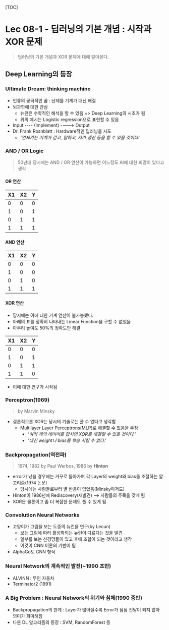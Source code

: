 [TOC]
# Lec 08-1 - 딥러닝의 기본 개념 : 시작과 XOR 문제
> 딥러닝의 기본 개념과 XOR 문제에 대해 알아본다.

## Deep Learning의 등장
### Ultimate Dream: thinking machine
- 인류의 궁극적인 꿈 : 난제를 기계가 대신 해결
- 뇌과학에 대한 관심
    - 뉴런은 수학적인 해석을 할 수 있음 => Deep Learning의 시초가 됨
    - 위의 예시는 Logistic regression으로 표현할 수 있음
- Input ---- (Implement) ----> Output
- Dr. Frank Rosnblatt : Hardware적인 딥러닝을 시도
    - *'언제가는 기계가 걷고, 말하고, 자가 생산 등을 할 수 있을 것이다.'*

### AND / OR Logic
> 50년대 당시에는 AND / OR 연산이 가능하면 어느정도 AI에 대한 희망이 있다고 생각
#### OR 연산
|X1|X2|Y|
|--|--|-|
|0 |0 |0|
|1 |0 |1|
|0 |1 |1|
|1 |1 |1|
#### AND 연산
|X1|X2|Y|
|--|--|-|
|0 |0 |0|
|1 |0 |0|
|0 |1 |0|
|1 |1 |1|
#### XOR 연산
- 당시에는 이에 대한 기계 연산이 불가능했다.
- 아래의 표를 정확히 나타내는 Linear Function을 구할 수 없었음
- 아무리 높여도 50%의 정확도만 해결

|X1|X2|Y|
|--|--|-|
|0 |0 |0|
|1 |0 |1|
|0 |1 |1|
|1 |1 |0|
- 이에 대한 연구가 시작됨

### Perceptron(1969)
> by Marvin Minsky
- 결론적으론 XOR는 당시의 기술로는 풀 수 없다고 생각함
    - Multilayer Layer Perceptrons(MLP)로 해결할 수 있음을 주장
        - *'여러 개의 레이어를 합치면 XOR를 해결할 수 있을 것이다.'*
        - *'대신 weight나 bias를 학습 시킬 수 없다.'*

### Backpropagation(역전파)
> 1974, 1982 by Paul Werbos, 1986 by **Hinton**
- error가 났을 경우에는 거꾸로 돌아가며 각 Layer의 weight와 bias를 조절하는 알고리즘(1974 논문)
    - 당시에는 사람들로부터 별 반응이 없었음(Minsky마저도)
- Hinton이 1986년에 Rediscovery(재발견) --> 사람들의 주목을 갖게 됨
- XOR은 물론이고 좀 더 복잡한 문제도 풀 수 있게 됨

### Convolution Neural Networks
- 고양이가 그림을 보는 도중의 뉴런을 연구(by Lecun)
    - 보는 그림에 따라 활성화되는 뉴런이 다르다는 것을 발견
    - 일부를 보는 신경망들이 있고 후에 조합이 되는 것이라고 생각
    - 이것이 CNN 이론의 기반이 됨
- AlphaGo도 CNN 형식

### Neural Network의 계속적인 발전(~1990 초반)
- ALVINN : 무인 자동차
- Terminator2 (1991)

### A Big Problem : Neural Network의 위기와 침체(1990 중반)
- Backpropagation의 한계 : Layer가 많아질수록 Error가 점점 전달이 되지 않아 의미가 희미해짐
- 다른 DL 알고리즘의 등장 : SVM, RandomForest 등